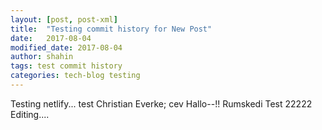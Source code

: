 ```yaml
---
layout: [post, post-xml]
title:  "Testing commit history for New Post"
date:   2017-08-04 
modified_date: 2017-08-04
author: shahin
tags: test commit history
categories: tech-blog testing
---
```

Testing netlify...
test
Christian Everke; cev
Hallo--!! Rumskedi
Test 22222
Editing....

